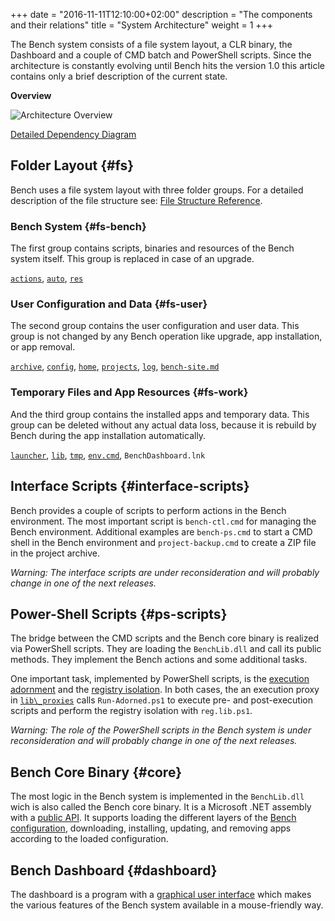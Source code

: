 +++
date = "2016-11-11T12:10:00+02:00"
description = "The components and their relations"
title = "System Architecture"
weight = 1
+++

The Bench system consists of a file system layout, a CLR binary, the Dashboard
and a couple of CMD batch and PowerShell scripts.
Since the architecture is constantly evolving until Bench hits the version 1.0
this article contains only a brief description of the current state.
<!--more-->

**Overview**

<!-- #data-list /*/* -->

![Architecture Overview](/img/architecture.svg)

[Detailed Dependency Diagram](/img/dependencies.svg)

## Folder Layout {#fs}
Bench uses a file system layout with three folder groups.
For a detailed description of the file structure see:
[File Structure Reference](/ref/file-structure).

### Bench System {#fs-bench}
The first group contains scripts, binaries and resources
of the Bench system itself.
This group is replaced in case of an upgrade.

[`actions`](/ref/file-structure/#action-dir),
[`auto`](/ref/file-structure/#auto-dir),
[`res`](/ref/file-structure/#res-dir)

### User Configuration and Data {#fs-user}
The second group contains the user configuration
and user data.
This group is not changed by any Bench operation
like upgrade, app installation, or app removal.

[`archive`](/ref/file-structure/#archive-dir),
[`config`](/ref/file-structure/#config-dir),
[`home`](/ref/file-structure/#home-dir),
[`projects`](/ref/file-structure/#projects-dir),
[`log`](/ref/file-structure/#log-dir),
[`bench-site.md`](/ref/file-structure/#bench-site)

### Temporary Files and App Resources {#fs-work}
And the third group contains the installed apps
and temporary data.
This group can be deleted without any actual data loss,
because it is rebuild by Bench during the app installation
automatically.

[`launcher`](/ref/file-structure/#launcher-dir),
[`lib`](/ref/file-structure/#lib-dir),
[`tmp`](/ref/file-structure/#tmp-dir),
[`env.cmd`](/ref/file-structure/#env),
`BenchDashboard.lnk`

## Interface Scripts {#interface-scripts}
Bench provides a couple of scripts to perform actions in the Bench environment.
The most important script is `bench-ctl.cmd` for managing
the Bench environment.
Additional examples are `bench-ps.cmd` to start a CMD shell in the Bench
environment and `project-backup.cmd` to create a ZIP file in the project archive.

_Warning: The interface scripts are under reconsideration and will probably
change in one of the next releases._

## Power-Shell Scripts {#ps-scripts}
The bridge between the CMD scripts and the Bench core binary is realized
via PowerShell scripts.
They are loading the `BenchLib.dll` and call its public methods.
They implement the Bench actions and some additional tasks.

One important task, implemented by PowerShell scripts, is the
[execution adornment](/guide/isolation/#execution-adornment)
and the
[registry isolation](/guide/isolation/#registry-isolation).
In both cases, the an execution proxy in
[`lib\_proxies`](/ref/file-structure/#lib-proxies-dir)
calls `Run-Adorned.ps1` to execute pre- and post-execution scripts
and perform the registry isolation with `reg.lib.ps1`.

_Warning: The role of the PowerShell scripts in the Bench system
is under reconsideration and will probably change in one of the next releases._

## Bench Core Binary {#core}
The most logic in the Bench system is implemented in the `BenchLib.dll`
wich is also called the Bench core binary.
It is a Microsoft .NET assembly with a [public API](/ref/clr-api).
It supports loading the different layers of the
[Bench configuration](/ref/config), downloading, installing, updating,
and removing apps according to the loaded configuration.

## Bench Dashboard {#dashboard}
The dashboard is a program with a [graphical user interface](/ref/dashboard)
which makes the various features of the Bench system available
in a mouse-friendly way.

